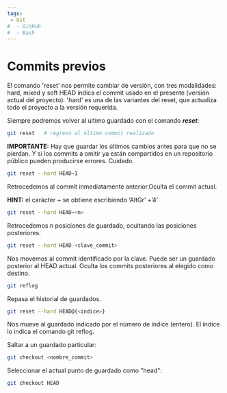 ```yaml
---
tags:
 - Git
#  - GitHub
#  - Bash
---
```


# Commits previos


<!-- # Volver a los commit previos  (tiene varios errores ) -->
El comando 'reset' nos permite cambiar de versión, con tres modalidades: hard, mixed y soft
HEAD indica el commit usado en el presente (versión actual del proyecto).
'hard' es una de las variantes del reset, que actualiza todo el proyecto a la versión requerida.


Siempre podremos volver al ultimo guardado con el comando ***reset***:
```bash
git reset   # regreso al último commit realizado
```

**IMPORTANTE:** Hay que guardar los últimos cambios antes para que no se pierdan. Y si los commits a omitir ya están compartidos en un repositorio público pueden producirse errores. Cuidado.
```bash
git reset --hard HEAD~1
```
Retrocedemos al commit inmediatamente anterior.Oculta el commit actual.

**HINT:** el carácter ~ se obtiene escribiendo ‘AltGr’ +’4’
```bash
git reset --hard HEAD~<n>
```
Retrocedemos n posiciones de guardado, ocultando las posiciones posteriores.
```bash
git reset --hard HEAD <clave_commit>
```
Nos movemos al commit identificado por la clave. Puede ser un guardado posterior al HEAD actual. Oculta los commits posteriores al elegido como destino.
```bash
git reflog
```
Repasa el historial de guardados.
```bash
git reset --hard HEAD@{<indice>}
```
Nos mueve al guardado indicado por el número de índice (entero). El índice lo indica el comando git reflog. 

Saltar a un guardado particular:
```bash
git checkout <nombre_commit>
```
Seleccionar el actual punto de guardado como "head":
```bash
git checkout HEAD
```
